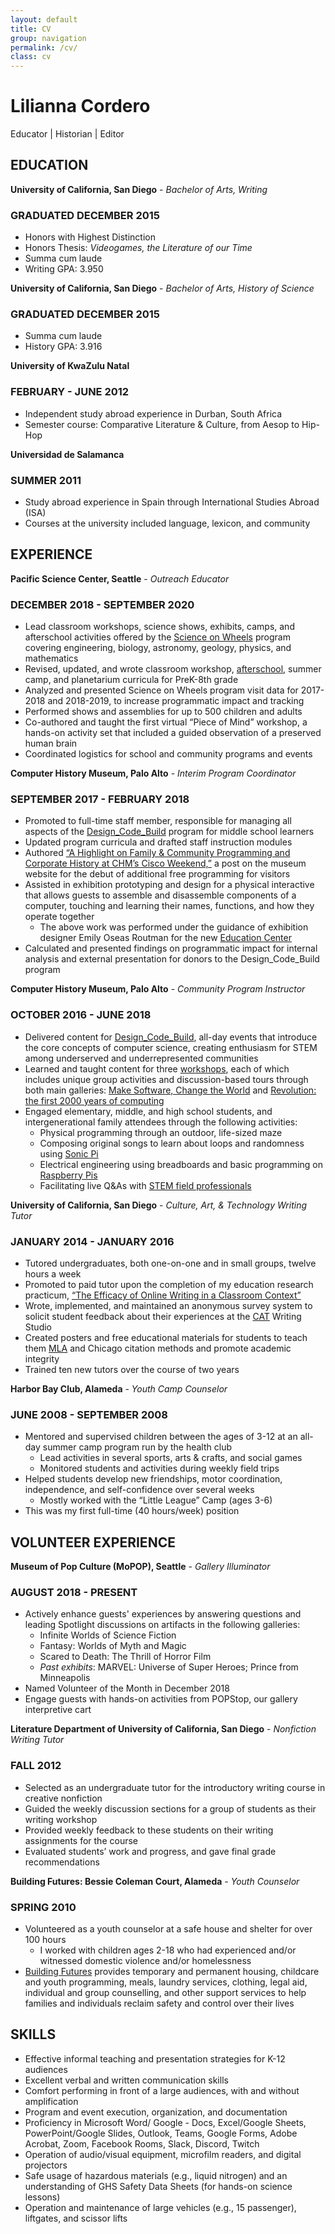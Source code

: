 ```yaml
---
layout: default
title: CV
group: navigation
permalink: /cv/
class: cv
---
```


# Lilianna Cordero
<p class="cv-subtitle text-muted">Educator | Historian | Editor</p>


## EDUCATION
**University of California, San Diego** - *Bachelor of Arts, Writing*
### GRADUATED DECEMBER 2015
- Honors with Highest Distinction
- Honors Thesis: *Videogames, the Literature of our Time*
- Summa cum laude
- Writing GPA: 3.950

**University of California, San Diego** - *Bachelor of Arts, History of Science*
### GRADUATED DECEMBER 2015
- Summa cum laude
- History GPA: 3.916

**University of KwaZulu Natal**
### FEBRUARY - JUNE 2012
- Independent study abroad experience in Durban, South Africa
- Semester course: Comparative Literature & Culture, from Aesop to Hip-Hop

**Universidad de Salamanca**
### SUMMER 2011
- Study abroad experience in Spain through International Studies Abroad (ISA)
- Courses at the university included language, lexicon, and community

## EXPERIENCE
**Pacific Science Center, Seattle** - *Outreach Educator*
### DECEMBER 2018 - SEPTEMBER 2020
- Lead classroom workshops, science shows, exhibits, camps, and afterschool activities offered by the [Science on Wheels](https://www.pacificsciencecenter.org/wp-content/uploads/sow-educator-guide-2020-01-15.pdf) program covering engineering, biology, astronomy, geology, physics, and mathematics
- Revised, updated, and wrote classroom workshop, [afterschool](https://www.pacificsciencecenter.org/schools/science-on-wheels/science-after-school/), summer camp, and planetarium curricula for PreK-8th grade
- Analyzed and presented Science on Wheels program visit data for 2017-2018 and 2018-2019, to increase programmatic impact and tracking
- Performed shows and assemblies for up to 500 children and adults
- Co-authored and taught the first virtual “Piece of Mind” workshop, a hands-on activity set that included a guided observation of a preserved human brain
- Coordinated logistics for school and community programs and events


**Computer History Museum, Palo Alto** - *Interim Program Coordinator*
### SEPTEMBER 2017 - FEBRUARY 2018
- Promoted to full-time staff member, responsible for managing all aspects of the [Design_Code_Build](http://www.computerhistory.org/education/designcodebuild/) program for middle school learners
- Updated program curricula and drafted staff instruction modules
- Authored [“A Highlight on Family & Community Programming and Corporate History at CHM’s Cisco Weekend,”](http://www.computerhistory.org/atchm/a-highlight-on-family-community-programming-and-corporate-history-at-museums-cisco-weekend/) a post on the museum website for the debut of additional free programming for visitors
- Assisted in exhibition prototyping and design for a physical interactive that allows guests to assemble and disassemble components of a computer, touching and learning their names, functions, and how they operate together
  - The above work was performed under the guidance of exhibition designer Emily Oseas Routman for the new [Education Center](http://www.computerhistory.org/atchm/merging-learning-and-design-the-makings-of-chms-new-education-center/)
- Calculated and presented findings on programmatic impact for internal analysis and external presentation for donors to the Design_Code_Build program


**Computer History Museum, Palo Alto** - *Community Program Instructor*
### OCTOBER 2016 - JUNE 2018
- Delivered content for [Design_Code_Build](http://www.computerhistory.org/education/designcodebuild/), all-day events that introduce the core concepts of computer science, creating enthusiasm for STEM among underserved and underrepresented communities
- Learned and taught content for three [workshops](http://www.computerhistory.org/education/youthgroups/), each of which includes unique group activities and discussion-based tours through both main galleries: [Make Software, Change the World](http://www.computerhistory.org/exhibits/makesoftware/) and [Revolution: the first 2000 years of computing](http://www.computerhistory.org/exhibits/revolution/)
- Engaged elementary, middle, and high school students, and intergenerational family attendees through the following activities:
  - Physical programming through an outdoor, life-sized maze
  - Composing original songs to learn about loops and randomness using [Sonic Pi](https://sonic-pi.net/)
  - Electrical engineering using breadboards and basic programming on [Raspberry Pis](https://www.raspberrypi.org/)
  - Facilitating live Q&As with [STEM field professionals](https://www.youtube.com/watch?v=or1s_nQBFus)


**University of California, San Diego** - *Culture, Art, & Technology Writing Tutor*
### JANUARY 2014 - JANUARY 2016
- Tutored undergraduates, both one-on-one and in small groups, twelve hours a week
- Promoted to paid tutor upon the completion of my education research practicum, [“The Efficacy of Online Writing in a Classroom Context”](/online-writing)
- Wrote, implemented, and maintained an anonymous survey system to solicit student feedback about their experiences at the [CAT](https://sixth.ucsd.edu/cat/) Writing Studio
- Created posters and free educational materials for students to teach them [MLA](#) and Chicago citation methods and promote academic integrity
- Trained ten new tutors over the course of two years

**Harbor Bay Club, Alameda** - *Youth Camp Counselor*
### JUNE 2008 - SEPTEMBER 2008
- Mentored and supervised children between the ages of 3-12 at an all-day summer camp program run by the health club
  - Lead activities in several sports, arts & crafts, and social games
  - Monitored students and activities during weekly field trips
- Helped students develop new friendships, motor coordination, independence, and self-confidence over several weeks
  - Mostly worked with the “Little League” Camp (ages 3-6)
- This was my first full-time (40 hours/week) position

## VOLUNTEER EXPERIENCE
**Museum of Pop Culture (MoPOP), Seattle** - *Gallery Illuminator*
### AUGUST 2018 - PRESENT
- Actively enhance guests' experiences by answering questions and leading Spotlight discussions on artifacts in the following galleries:
  - Infinite Worlds of Science Fiction
  - Fantasy: Worlds of Myth and Magic
  - Scared to Death: The Thrill of Horror Film
  - *Past exhibits*: MARVEL: Universe of Super Heroes; Prince from Minneapolis
- Named Volunteer of the Month in December 2018
- Engage guests with hands-on activities from POPStop, our gallery interpretive cart


**Literature Department of University of California, San Diego** - *Nonfiction Writing Tutor*
### FALL 2012
- Selected as an undergraduate tutor for the introductory writing course in creative nonfiction
- Guided the weekly discussion sections for a group of students as their writing workshop
- Provided weekly feedback to these students on their writing assignments for the course
- Evaluated students’ work and progress, and gave final grade recommendations


**Building Futures: Bessie Coleman Court, Alameda** - *Youth Counselor*
### SPRING 2010
- Volunteered as a youth counselor at a safe house and shelter for over 100 hours
  - I worked with children ages 2-18 who had experienced and/or witnessed domestic violence and/or homelessness
- [Building Futures](https://bfwc.org/) provides temporary and permanent housing, childcare and youth programming, meals, laundry services, clothing, legal aid, individual and group counselling, and other support services to help families and individuals reclaim safety and control over their lives

## SKILLS
- Effective informal teaching and presentation strategies for K-12 audiences
- Excellent verbal and written communication skills
- Comfort performing in front of a large audiences, with and without amplification
- Program and event execution, organization, and documentation
- Proficiency in Microsoft Word/ Google - Docs, Excel/Google Sheets, PowerPoint/Google Slides, Outlook, Teams, Google Forms, Adobe Acrobat, Zoom, Facebook Rooms, Slack, Discord, Twitch
- Operation of audio/visual equipment, microfilm readers, and digital projectors
- Safe usage of hazardous materials (e.g., liquid nitrogen) and an understanding of GHS Safety Data Sheets (for hands-on science lessons)
- Operation and maintenance of large vehicles (e.g., 15 passenger), liftgates, and scissor lifts
